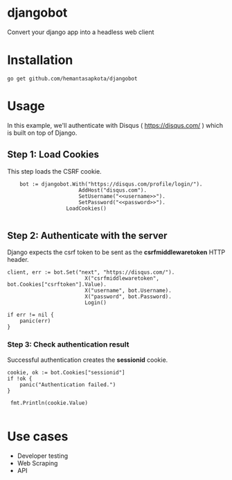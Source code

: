 # djangobot
Convert your django app into a headless web client

# Installation

```
go get github.com/hemantasapkota/djangobot
```

# Usage
In this example, we'll authenticate with Disqus ( https://disqus.com/ ) which is built on top of Django.

## Step 1: Load Cookies

This step loads the CSRF cookie.

```
	bot := djangobot.With("https://disqus.com/profile/login/").
		               AddHost("disqus.com").
		               SetUsername("<<username>>").
		               SetPassword("<<password>>").
                   LoadCookies()
                   
```

## Step 2: Authenticate with the server

Django expects the csrf token to be sent as the **csrfmiddlewaretoken** HTTP header.

```
client, err := bot.Set("next", "https://disqus.com/").
		                 X("csrfmiddlewaretoken", bot.Cookies["csrftoken"].Value).
		                 X("username", bot.Username).
		                 X("password", bot.Password).
		                 Login()

if err != nil {
	panic(err)
}
```

### Step 3: Check authentication result

Successful authentication creates the **sessionid** cookie.

```
cookie, ok := bot.Cookies["sessionid"]
if !ok {
	panic("Authentication failed.")
}
  
 fmt.Println(cookie.Value)
  
```

# Use cases

* Developer testing
* Web Scraping
* API
